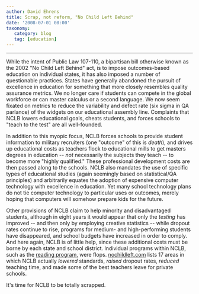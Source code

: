 ```yaml
---
author: David Ehrens
title: Scrap, not reform, "No Child Left Behind"
date: '2008-07-01 08:00'
taxonomy:
   category: blog
   tag: [education]
---
```

---

While the intent of Public Law 107-110, a bipartisan bill otherwise known as the 2002 "No Child Left Behind" act, is to impose outcomes-based education on individual states, it has also imposed a number of questionable practices. States have generally abandoned the pursuit of excellence in education for something that more closely resembles quality assurance metrics. We no longer care if students can compete in the global workforce or can master calculus or a second language. We now seem fixated on metrics to reduce the variability and defect rate (six sigma in QA parlance) of the widgets on our educational assembly line. Complaints that NCLB lowers educational goals, cheats students, and forces schools to "teach to the test" are all well-founded.

In addition to this myopic focus, NCLB forces schools to provide student information to military recruiters (one "outcome" of this is _death_), and drives up educational costs as teachers flock to educational mills to get masters degrees in education -- _not_ necessarily the subjects they teach -- to become more "highly qualified." These professional development costs are then passed along to the schools. NCLB also mandates the use of specific types of educational studies (again seemingly based on statistical/QA principles) and arbitrarily equates the adoption of expensive computer technology with excellence in education. Yet many school technology plans do not tie computer technology to particular uses or outcomes, merely hoping that computers will somehow prepare kids for the future. 

Other provisions of NCLB claim to help minority and disadvantaged students, although in eight years it would appear that only the _testing_ has improved -- and then only by employing creative statistics -- while dropout rates continue to rise, programs for medium- and high-performing students have disappeared, and school budgets have increased in order to comply. And here again, NCLB is of little help, since these additional costs must be borne by each state and school district. Individual programs within NCLB, such as the [reading program](http://www.nytimes.com/2008/05/02/education/02reading.html?_r=1&em&ex=1209873600&en=7c271a31f425ba2f&ei=5087%0A&oref=slogin "reading program flops"), were flops. [nochildleft.com](http://nochildleft.com/2006/sept06killing.html "nochildleft.com") lists 17 areas in which NCLB actually _lowered_ standards, _raised_ dropout rates, _reduced_ teaching time, and made some of the best teachers leave for private schools. 

It's time for NCLB to be totally scrapped.